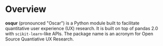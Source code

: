 # Overview
**osqur** (pronounced "Oscar") is a Python module built to facilitate quantitative user experience (UX) research.
It is built on top of pandas 2.0 with `scikit-learn`-like APIs. The package name is an acronym for Open Source Quantiative UX Research.
